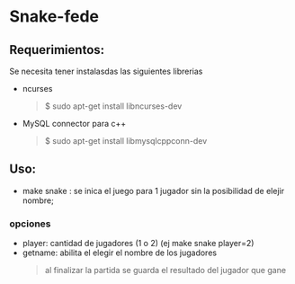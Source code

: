 # Snake-fede

## Requerimientos:
Se necesita tener instalasdas las siguientes librerias

* ncurses
  > $ sudo apt-get install libncurses-dev
* MySQL connector para c++
  > $ sudo apt-get install libmysqlcppconn-dev

## Uso:
 * make snake : se inica el juego para 1 jugador sin la posibilidad de elejir nombre;
 
 ### opciones
 * player: cantidad de jugadores (1 o 2) (ej make snake player=2)
 * getname: abilita el elegir el nombre de los jugadores 
    > al finalizar la partida se guarda el resultado del jugador que gane
    
